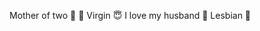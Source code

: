 Mother of two 👶 👶 
Virgin 😇 
I love my  husband 💍
Lesbian 🌈

<!---
johnq0/johnq0 is a ✨ special ✨ repository because its `README.md` (this file) appears on your GitHub profile.
You can click the Preview link to take a look at your changes.
--->
